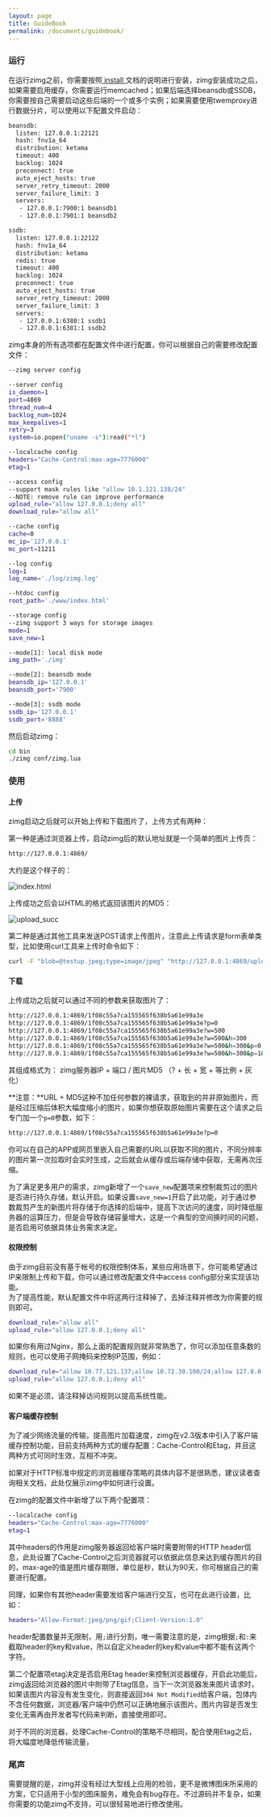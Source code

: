 ```yaml
---
layout: page
title: GuideBook 
permalink: /documents/guidebook/
---
```


### 运行

在运行zimg之前，你需要按照[ install ](/documents/install)文档的说明进行安装，zimg安装成功之后，如果需要启用缓存，你需要运行memcached；如果后端选择beansdb或SSDB，你需要按自己需要启动这些后端的一个或多个实例；如果需要使用twemproxy进行数据分片，可以使用以下配置文件启动：

```bash
beansdb:
  listen: 127.0.0.1:22121
  hash: fnv1a_64
  distribution: ketama
  timeout: 400
  backlog: 1024
  preconnect: true
  auto_eject_hosts: true
  server_retry_timeout: 2000
  server_failure_limit: 3
  servers:
   - 127.0.0.1:7900:1 beansdb1
   - 127.0.0.1:7901:1 beansdb2

ssdb:
  listen: 127.0.0.1:22122
  hash: fnv1a_64
  distribution: ketama
  redis: true
  timeout: 400
  backlog: 1024
  preconnect: true
  auto_eject_hosts: true
  server_retry_timeout: 2000
  server_failure_limit: 3
  servers:
   - 127.0.0.1:6380:1 ssdb1
   - 127.0.0.1:6381:1 ssdb2
```

zimg本身的所有选项都在配置文件中进行配置，你可以根据自己的需要修改配置文件：

```bash
--zimg server config

--server config
is_daemon=1
port=4869
thread_num=4
backlog_num=1024
max_keepalives=1
retry=3
system=io.popen("uname -s"):read("*l")

--localcache config
headers="Cache-Control:max-age=7776000"
etag=1

--access config
--support mask rules like "allow 10.1.121.138/24"
--NOTE: remove rule can improve performance
upload_rule="allow 127.0.0.1;deny all"
download_rule="allow all"

--cache config
cache=0
mc_ip='127.0.0.1'
mc_port=11211

--log config
log=1
log_name='./log/zimg.log'

--htdoc config
root_path='./www/index.html'

--storage config
--zimg support 3 ways for storage images
mode=1
save_new=1

--mode[1]: local disk mode
img_path='./img'

--mode[2]: beansdb mode
beansdb_ip='127.0.0.1'
beansdb_port='7900'

--mode[3]: ssdb mode
ssdb_ip='127.0.0.1'
ssdb_port='8888'
```

然后启动zimg：

```bash
cd bin  
./zimg conf/zimg.lua
```

### 使用

#### 上传

zimg启动之后就可以开始上传和下载图片了，上传方式有两种：

第一种是通过浏览器上传，启动zimg后的默认地址就是一个简单的图片上传页：

```bash
http://127.0.0.1:4869/
```

大约是这个样子的：

![index.html](http://ww4.sinaimg.cn/large/4c422e03gw1egm25nxf4yj20hg08lmxt.jpg)

上传成功之后会以HTML的格式返回该图片的MD5：

![upload_succ](http://ww2.sinaimg.cn/large/4c422e03gw1egm259ewj8j20qq08lmyp.jpg)

第二种是通过其他工具来发送POST请求上传图片，注意此上传请求是form表单类型，比如使用curl工具来上传时命令如下：

```bash
curl -F "blob=@testup.jpeg;type=image/jpeg" "http://127.0.0.1:4869/upload"
```

#### 下载

上传成功之后就可以通过不同的参数来获取图片了：

```bash
http://127.0.0.1:4869/1f08c55a7ca155565f638b5a61e99a3e
http://127.0.0.1:4869/1f08c55a7ca155565f638b5a61e99a3e?p=0
http://127.0.0.1:4869/1f08c55a7ca155565f638b5a61e99a3e?w=500
http://127.0.0.1:4869/1f08c55a7ca155565f638b5a61e99a3e?w=500&h=300
http://127.0.0.1:4869/1f08c55a7ca155565f638b5a61e99a3e?w=500&h=300&p=0
http://127.0.0.1:4869/1f08c55a7ca155565f638b5a61e99a3e?w=500&h=300&p=1&g=1
```

其组成格式为：
zimg服务器IP + 端口 / 图片MD5 （? + 长 + 宽 + 等比例 + 灰化）

**注意：**URL + MD5这种不加任何参数的裸请求，获取到的并非原始图片，而是经过压缩后体积大幅度缩小的图片，如果你想获取原始图片需要在这个请求之后专门加一个`p=0`参数，如下：

```bash
http://127.0.0.1:4869/1f08c55a7ca155565f638b5a61e99a3e?p=0
```

你可以在自己的APP或网页里嵌入自己需要的URL以获取不同的图片，不同分辨率的图片第一次拉取时会实时生成，之后就会从缓存或后端存储中获取，无需再次压缩。

为了满足更多用户的需求，zimg新增了一个`save_new`配置项来控制裁剪过的图片是否进行持久存储，默认开启。如果设置`save_new=1`开启了此功能，对于通过参数裁剪产生的新图片将存储于你选择的后端中，提高下次访问的速度，同时降低服务器的运算压力，但是会导致存储容量增大，这是一个典型的空间换时间的问题，是否启用可依据具体业务需求决定。

#### 权限控制

由于zimg目前没有基于帐号的权限控制体系，某些应用场景下，你可能希望通过IP来限制上传和下载，你可以通过修改配置文件中access config部分来实现该功能。  
为了提高性能，默认配置文件中将这两行注释掉了，去掉注释并修改为你需要的规则即可。  

```bash
download_rule="allow all"
upload_rule="allow 127.0.0.1;deny all"
```

如果你有用过Nginx，那么上面的配置规则就非常熟悉了，你可以添加任意条数的规则，也可以使用子网掩码来控制IP范围，例如：

```bash
download_rule="allow 10.77.121.137;allow 10.72.30.100/24;allow 127.0.0.1;deny all"
upload_rule="allow 127.0.0.1;deny all"
```

如果不是必须，请注释掉访问规则以提高系统性能。

#### 客户端缓存控制

为了减少网络流量的传输，提高图片加载速度，zimg在v2.3版本中引入了客户端缓存控制功能，目前支持两种方式的缓存配置：Cache-Control和Etag，并且这两种方式可同时生效，互相不冲突。

如果对于HTTP标准中规定的浏览器缓存策略的具体内容不是很熟悉，建议读者查询相关文档，此处仅展示zimg中如何进行设置。

在zimg的配置文件中新增了以下两个配置项：

```bash
--localcache config
headers="Cache-Control:max-age=7776000"
etag=1
```

其中headers的作用是zimg服务器返回给客户端时需要附带的HTTP header信息，此处设置了Cache-Control之后浏览器就可以依据此信息来达到缓存图片的目的，max-age的值是图片缓存期限，单位是秒，默认为90天，你可根据自己的需要进行配置。

同理，如果你有其他header需要发给客户端进行交互，也可在此进行设置，比如：

```bash
headers="Allow-Format:jpeg/png/gif;Client-Version:1.0"
```

header配置数量并无限制，用`;`进行分割，唯一需要注意的是，zimg根据`;`和`:`来截取header的key和value，所以自定义header的key和value中都不能有这两个字符。

第二个配置项etag决定是否启用Etag header来控制浏览器缓存，开启此功能后，zimg返回给浏览器的图片中附带了Etag信息，当下一次浏览器发来图片请求时，如果该图片内容没有发生变化，则直接返回`304 Not Modified`给客户端，包体内不含任何数据，浏览器/客户端中仍然可以正确地展示该图片。图片内容是否发生变化无需再由开发者写代码来判断，直接使用即可。

对于不同的浏览器，处理Cache-Control的策略不尽相同，配合使用Etag之后，将大幅度地降低传输流量，


### 尾声
需要提醒的是，zimg并没有经过大型线上应用的检验，更不是微博图床所采用的方案，它只适用于小型的图床服务，难免会有bug存在。不过源码并不复杂，如果你需要的功能zimg不支持，可以很轻易地进行修改使用。



